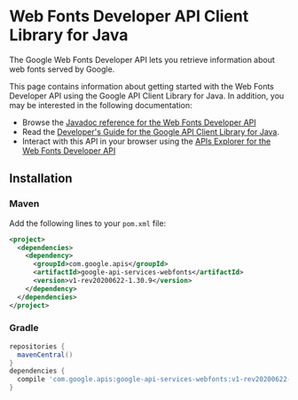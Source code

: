 # Web Fonts Developer API Client Library for Java

The Google Web Fonts Developer API lets you retrieve information about web fonts served
    by Google.

This page contains information about getting started with the Web Fonts Developer API
using the Google API Client Library for Java. In addition, you may be interested
in the following documentation:

* Browse the [Javadoc reference for the Web Fonts Developer API][javadoc]
* Read the [Developer's Guide for the Google API Client Library for Java][google-api-client].
* Interact with this API in your browser using the [APIs Explorer for the Web Fonts Developer API][api-explorer]

## Installation

### Maven

Add the following lines to your `pom.xml` file:

```xml
<project>
  <dependencies>
    <dependency>
      <groupId>com.google.apis</groupId>
      <artifactId>google-api-services-webfonts</artifactId>
      <version>v1-rev20200622-1.30.9</version>
    </dependency>
  </dependencies>
</project>
```

### Gradle

```gradle
repositories {
  mavenCentral()
}
dependencies {
  compile 'com.google.apis:google-api-services-webfonts:v1-rev20200622-1.30.9'
}
```

[javadoc]: https://googleapis.dev/java/google-api-services-webfonts/latest/index.html
[google-api-client]: https://github.com/googleapis/google-api-java-client/
[api-explorer]: https://developers.google.com/apis-explorer/#p/webfonts/v1/
